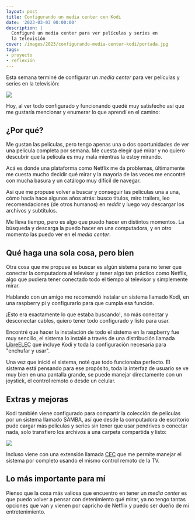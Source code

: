 ```yaml
---
layout: post
title: Configurando un media center con Kodi
date: '2023-03-03 00:00:00'
description: |
  Configuré un media center para ver películas y series en
  la televisión
cover: /images/2023/configurando-media-center-kodi/portada.jpg
tags:
- proyecto
- reflexión
---
```


Esta semana terminé de configurar un *media center* para ver
películas y series en la televisión:

![](/images/2023/configurando-media-center-kodi/primer-prueba.jpg)

Hoy, al ver todo configurado y funcionando quedé muy
satisfecho así que me gustaría mencionar y enumerar lo que
aprendí en el camino:

## ¿Por qué?

Me gustan las películas, pero tengo apenas una o dos
oportunidades de ver una película completa por semana. Me
cuesta elegir qué mirar y no quiero descubrir que la
película es muy mala mientras la estoy mirando.

Acá es donde una plataforma como Netflix me da problemas,
últimamente me cuesta mucho decidir qué mirar y la mayoría
de las veces me encontré con mucha basura y un catálogo muy
difícil de navegar.

Así que me propuse volver a buscar y conseguir las películas
una a una, cómo hacía hace algunos años atrás: busco
títulos, miro trailers, leo recomendaciones (de otros
humanos) en *reddit* y luego voy descargar los archivos y
subtítulos.

Me lleva tiempo, pero es algo que puedo hacer en distintos
momentos. La búsqueda y descarga la puedo hacer en una
computadora, y en otro momento las puedo ver en el *media center*.


## Qué haga una sola cosa, pero bien

Otra cosa que me propuse es buscar es algún sistema para no
tener que conectar la computadora al televisor y tener algo
tan práctico como Netflix, algo que pudiera tener conectado
todo el tiempo al televisor y simplemente mirar.

Hablando con un amigo me recomendó instalar un sistema
llamado Kodi, en una raspberry pi y configurarlo para que
cumpla esa función.

¡Esto era exactamente lo que estaba buscando!, no más
conectar y desconectar cables, quiero tener todo configurado
y listo para usar.

Encontré que hacer la instalación de todo el sistema en la
raspberry fue muy sencillo, el sistema lo instalé a través
de una distribución llamada
[LibreELEC](https://libreelec.tv/) que incluye Kodi y toda
la configuración necesaria para "enchufar y usar".

Una vez que inició el sistema, noté que todo funcionaba
perfecto. El sistema está pensando para ese propósito, toda
la interfaz de usuario se ve muy bien en una pantalla
grande, se puede manejar directamente con un joystick, el
control remoto o desde un celular.

## Extras y mejoras

Kodi también viene configurado para compartir la colección
de películas por un sistema llamado SAMBA, así que desde la
computadora de escritorio pude cargar más películas y series
sin tener que usar pendrives o conectar nada, solo
transfiero los archivos a una carpeta compartida y listo:

![](/images/2023/configurando-media-center-kodi/compartido.png)

Incluso viene con una extensión llamada
[CEC](https://kodi.wiki/view/CEC) que me permite manejar el
sistema por completo usando el mismo control remoto de la
TV.

## Lo más importante para mí

Pienso que la cosa más valiosa que encuentro en tener un
*media center* es que puedo volver a pensar con detenimiento
qué mirar, ya no tengo tantas opciones que van y vienen por
capricho de Netflix y puedo ser dueño de mi entretenimiento.


